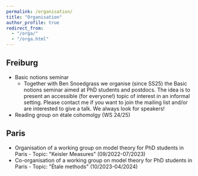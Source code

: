 ```yaml
---
permalink: /organisation/
title: "Organisation"
author_profile: true
redirect_from: 
  - "/orga/"
  - "/orga.html"
---
```


## Freiburg
 * Basic notions seminar
    * Together with Ben Snoedgrass we organise (since SS25) the Basic notions seminar aimed at PhD students and postdocs. The idea is to present an accessible (for everyone!) topic of interest in an informal setting. Please contact me if you want to join the mailing list and/or are interested to give a talk. We always look for speakers!
 * Reading group on étale cohomolgy (WS 24/25)
 
## Paris
 * Organisation of a working group on model theory for PhD students in Paris - Topic: "Keisler Measures" (09/2022-07/2023)
 * Co-organisation of a working group on model theory for PhD students in Paris - Topic: "Étale methods" (10/2023-04/2024)
